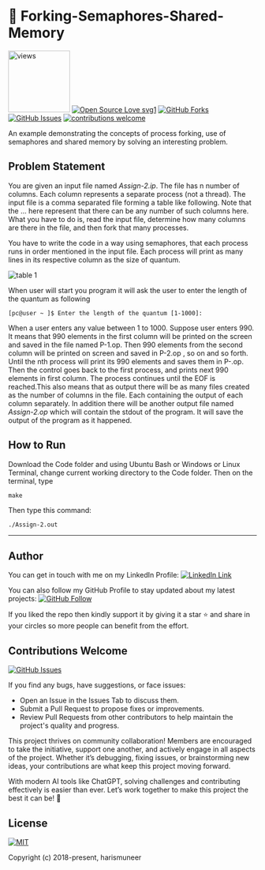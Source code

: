 # 🔐 Forking-Semaphores-Shared-Memory

<a href="https://github.com/harismuneer"><img alt="views" title="Github views" src="https://komarev.com/ghpvc/?username=harismuneer&style=flat-square" width="125"/></a>
[![Open Source Love svg1](https://badges.frapsoft.com/os/v1/open-source.svg?v=103)](#)
[![GitHub Forks](https://img.shields.io/github/forks/harismuneer/Forking-SharedMemory-Semaphores_Example.svg?style=social&label=Fork&maxAge=2592000)](https://www.github.com/harismuneer/Forking-SharedMemory-Semaphores_Example/fork)
[![GitHub Issues](https://img.shields.io/github/issues/harismuneer/Forking-SharedMemory-Semaphores_Example.svg?style=flat&label=Issues&maxAge=2592000)](https://www.github.com/harismuneer/Forking-SharedMemory-Semaphores_Example/issues)
[![contributions welcome](https://img.shields.io/badge/contributions-welcome-brightgreen.svg?style=flat&label=Contributions&colorA=red&colorB=black	)](#)


An example demonstrating the concepts of process forking, use of semaphores and shared memory by solving an interesting problem.

## Problem Statement

You are given an input file named *Assign-2.ip*. The file has n number of columns. Each column represents a separate process (not a thread). The input file is a comma separated file forming a table like following. Note that the ... here represent that there can be any number of such columns here. What you have to do is, read the input file, determine how many columns are there in the file, and then fork that many processes. 

You have to write the code in a way using semaphores, that each process runs in order mentioned in the input file.  Each process will print as many lines in its respective column as the size of quantum.

![table 1](../master/images/i.png)

When user will start you program it will ask the user to enter the length of the quantum as following

```[pc@user ~ ]$ Enter the length of the quantum [1-1000]:```

When a user enters any value between 1 to 1000. Suppose user enters 990. It means that 990 elements in the first column will be printed on the screen and saved in the file named P-1.op. Then 990 elements from the second column will be printed on screen and saved in P-2.op
, so on and so forth. Until the nth process will print its 990 elements and saves them in P-<n>.op. Then the control goes back to the first process, and prints next 990 elements in first column. The process continues until the EOF is reached.This also means that as output there will be as many files created as the number of columns in the file. Each containing the output of each column separately. In addition
there will be another output file named *Assign-2.op* which will contain the stdout of the program. It will save the output of the program as it happened.
  
## How to Run

Download the Code folder and using Ubuntu Bash or Windows or Linux Terminal, change current working directory to the Code folder.
Then on the terminal, type

```
make
```

Then type this command:

```
./Assign-2.out
```

<hr>

## Author
You can get in touch with me on my LinkedIn Profile: [![LinkedIn Link](https://img.shields.io/badge/Connect-harismuneer-blue.svg?logo=linkedin&longCache=true&style=social&label=Follow)](https://www.linkedin.com/in/harismuneer)

You can also follow my GitHub Profile to stay updated about my latest projects: [![GitHub Follow](https://img.shields.io/badge/Connect-harismuneer-blue.svg?logo=Github&longCache=true&style=social&label=Follow)](https://github.com/harismuneer)

If you liked the repo then kindly support it by giving it a star ⭐ and share in your circles so more people can benefit from the effort.

## Contributions Welcome
[![GitHub Issues](https://img.shields.io/github/issues/harismuneer/Forking-SharedMemory-Semaphores_Example.svg?style=flat&label=Issues&maxAge=2592000)](https://www.github.com/harismuneer/Forking-SharedMemory-Semaphores_Example/issues)

If you find any bugs, have suggestions, or face issues:

- Open an Issue in the Issues Tab to discuss them.
- Submit a Pull Request to propose fixes or improvements.
- Review Pull Requests from other contributors to help maintain the project's quality and progress.

This project thrives on community collaboration! Members are encouraged to take the initiative, support one another, and actively engage in all aspects of the project. Whether it’s debugging, fixing issues, or brainstorming new ideas, your contributions are what keep this project moving forward.

With modern AI tools like ChatGPT, solving challenges and contributing effectively is easier than ever. Let’s work together to make this project the best it can be! 🚀

## License
[![MIT](https://img.shields.io/cocoapods/l/AFNetworking.svg?style=style&label=License&maxAge=2592000)](../master/LICENSE)

Copyright (c) 2018-present, harismuneer                                                        

<!-- PROFILE_INTRO_START -->
<!-- PROFILE_INTRO_END -->
